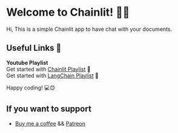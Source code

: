 # Welcome to Chainlit! 🚀🤖

Hi, This is a simple Chainlit app to have chat with your documents.

## Useful Links 🔗

**Youtube Playlist**  
Get started with [Chainlit Playlist](https://youtube.com/playlist?list=PLz-qytj7eIWWNnbCRxflmRbYI02jZeG0k) 🎥  
Get started with [LangChain Playlist](https://youtube.com/playlist?list=PLz-qytj7eIWVd1a5SsQ1dzOjVDHdgC1Ck) 🎥  

Happy coding! 💻😊

## If you want to support
- [Buy me a coffee](https://ko-fi.com/datasciencebasics) && [Patreon](https://www.patreon.com/datasciencebasics)